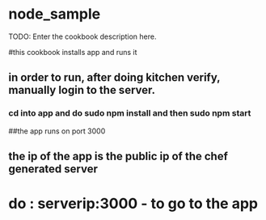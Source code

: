 # node_sample

TODO: Enter the cookbook description here.

#this cookbook installs app and runs it
## in order to run, after doing kitchen verify, manually login to the server.
### cd into app and do sudo npm install and then sudo npm start
##the app runs on port 3000
## the ip of the app is the public ip of the chef generated server
# do : serverip:3000 - to go to the app
